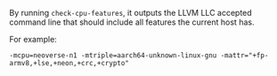 By running `check-cpu-features`, it outputs the LLVM LLC accepted command line that should include all features the current host has.

For example: 
```
-mcpu=neoverse-n1 -mtriple=aarch64-unknown-linux-gnu -mattr="+fp-armv8,+lse,+neon,+crc,+crypto"
```